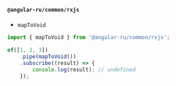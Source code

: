 #### `@angular-ru/common/rxjs`

-   `mapToVoid`

```ts
import { mapToVoid } from '@angular-ru/common/rxjs';

of([1, 2, 3])
    .pipe(mapToVoid())
    .subscribe((result) => {
        console.log(result); // undefined
    });
```
